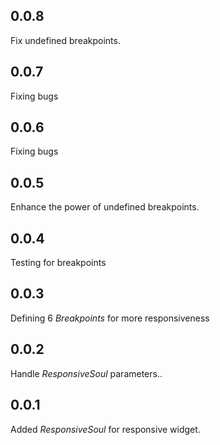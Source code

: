 ## 0.0.8
Fix undefined breakpoints.
## 0.0.7

Fixing bugs
## 0.0.6

Fixing bugs
## 0.0.5

Enhance the power of undefined breakpoints.
## 0.0.4

Testing for breakpoints
## 0.0.3

Defining 6 *Breakpoints* for more responsiveness

## 0.0.2

Handle *ResponsiveSoul* parameters..

## 0.0.1

Added *ResponsiveSoul* for responsive widget.